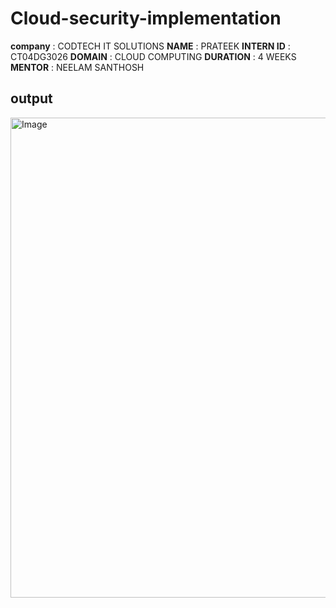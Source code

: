 # Cloud-security-implementation
**company** : CODTECH IT SOLUTIONS
**NAME** : PRATEEK
**INTERN ID** : CT04DG3026
**DOMAIN** : CLOUD COMPUTING
**DURATION** : 4 WEEKS
**MENTOR** : NEELAM SANTHOSH


## output

<img width="1366" height="768" alt="Image" src="https://github.com/user-attachments/assets/f05b6ddb-7c6f-487a-be47-63e7868ce258" />
